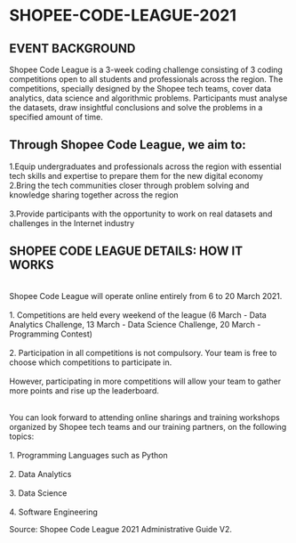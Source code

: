 # SHOPEE-CODE-LEAGUE-2021

<h2>EVENT BACKGROUND</h2>
Shopee Code League is a 3-week coding challenge consisting of 3 coding competitions open to all students and professionals across the region. The competitions, specially designed by the Shopee tech teams, cover data analytics, data science and algorithmic problems. Participants must analyse the datasets, draw insightful conclusions and solve the problems in a specified amount of time.

<h2>Through Shopee Code League, we aim to:</h2>
<p>1.Equip undergraduates and professionals across the region with essential tech skills and expertise to prepare them for the new digital economy 
<br>2.Bring the tech communities closer through problem solving and knowledge sharing together across the region</br>
<br>3.Provide participants with the opportunity to work on real datasets and challenges in the Internet industry</br></p>

<h2>SHOPEE CODE LEAGUE DETAILS: HOW IT WORKS</h2>
<p><br>Shopee Code League will operate online entirely from 6 to 20 March 2021.</br>
<br>1. Competitions are held every weekend of the league (6 March - Data Analytics Challenge, 13 March - Data Science Challenge, 20 March - Programming Contest)</br>
<br>2. Participation in all competitions is not compulsory. Your team is free to choose which competitions to participate in.</br>
  <br>However, participating in more competitions will allow your team to gather more points and rise up the leaderboard.</br></p>

<p><br>You can look forward to attending online sharings and training workshops organized by Shopee tech teams and our training partners, on the following topics:</br>
<br>1. Programming Languages such as Python</br>
<br>2. Data Analytics</br>
<br>3. Data Science</br>
<br>4. Software Engineering</br></p>

Source: Shopee Code League 2021 Administrative Guide V2.

